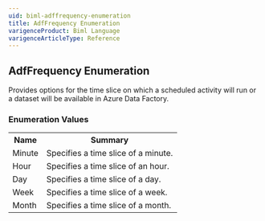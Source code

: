 ```yaml
---
uid: biml-adffrequency-enumeration
title: AdfFrequency Enumeration
varigenceProduct: Biml Language
varigenceArticleType: Reference
---
```


## AdfFrequency Enumeration<div class="LanguageSummary"><div class ="SummaryItem">Provides options for the time slice on which a scheduled activity will run or a dataset will be available in Azure Data Factory.</div></div><div class="EnumValueGroup">### Enumeration Values<table id="EnumValue" class="MemberList"><tbody><tr><th class="MemberNameColumnHeader">Name</th><th class="MemberSummaryColumnHeader">Summary</th></tr><tr class="cd0"><td class="MemberName">Minute</td><td class="MemberSummary"><div class ="SummaryItem">Specifies a time slice of a minute.</div> </td></tr><tr class="cd1"><td class="MemberName">Hour</td><td class="MemberSummary"><div class ="SummaryItem">Specifies a time slice of an hour.</div> </td></tr><tr class="cd0"><td class="MemberName">Day</td><td class="MemberSummary"><div class ="SummaryItem">Specifies a time slice of a day.</div> </td></tr><tr class="cd1"><td class="MemberName">Week</td><td class="MemberSummary"><div class ="SummaryItem">Specifies a time slice of a week.</div> </td></tr><tr class="cd0"><td class="MemberName">Month</td><td class="MemberSummary"><div class ="SummaryItem">Specifies a time slice of a month.</div> </td></tr></tbody></table></div>